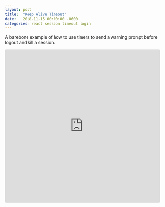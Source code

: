 ```yaml
---
layout: post
title:  "Keep Alive Timeout"
date:   2018-11-15 00:00:00 -0600
categories: react session timeout login
---
```

A barebone example of how to use timers to send a warning prompt before logout and kill a session.

<iframe src="https://codesandbox.io/embed/zx4mlqo7r4" style="width:100%; height:500px; border:0; border-radius: 4px; overflow:hidden;" sandbox="allow-modals allow-forms allow-popups allow-scripts allow-same-origin"></iframe>